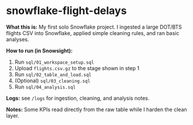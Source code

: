 # snowflake-flight-delays
**What this is:** My first solo Snowflake project. I ingested a large DOT/BTS flights CSV into Snowflake, applied simple cleaning rules, and ran basic analyses.

**How to run (in Snowsight):**
1) Run `sql/01_workspace_setup.sql`
2) Upload `flights.csv.gz` to the stage shown in step 1
3) Run `sql/02_table_and_load.sql`
4) (Optional) `sql/03_cleaning.sql`
5) Run `sql/04_analysis.sql`

**Logs:** see `/logs` for ingestion, cleaning, and analysis notes.

**Notes:** Some KPIs read directly from the raw table while I harden the clean layer.
